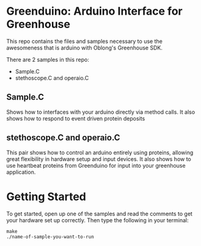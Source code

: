 # Greenduino: Arduino Interface for Greenhouse

This repo contains the files and samples necessary to use the awesomeness that is arduino with Oblong's Greenhouse SDK.

There are 2 samples in this repo:
- Sample.C
- stethoscope.C and operaio.C

## Sample.C

Shows how to interfaces with your arduino directly via method calls. It also shows how to respond to event driven protein deposits

## stethoscope.C and operaio.C

This pair shows how to control an arduino entirely using proteins, allowing great flexibility in hardware setup and input devices. It also shows how to use heartbeat proteins from Greenduino for input into your greenhouse application.

# Getting Started

To get started, open up one of the samples and read the comments to get your hardware set up correctly. Then type the following in your terminal:

    make
    ./name-of-sample-you-want-to-run
